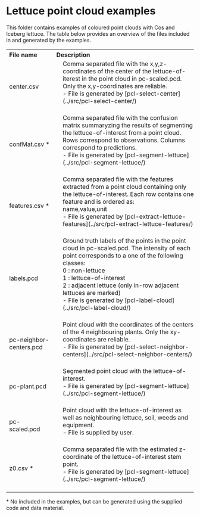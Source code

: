 # Lettuce point cloud examples

This folder contains examples of coloured point clouds with Cos and Iceberg lettuce.
The table below provides an overview of the files included in and generated by the examples.
<br>
<table>
<tr>
<th style="text-align:left;">File name</th>
<th style="text-align:left;" style="padding:0px 0px 0px 25px;">Description</th>
</tr>
<tr>
<td>center.csv</td>
<td style="padding:0px 0px 25px 25px;">Comma separated file with the x,y,z-coordinates of the center of the lettuce-of-iterest in the point cloud in pc-scaled.pcd.
Only the x,y-coordinates are reliable.<br>
- File is generated by [pcl-select-center](../src/pcl-select-center/)</td>
</tr>
<tr>
<td>confMat.csv * </td>
<td style="padding:0px 0px 25px 25px;">Comma separated file with the confusion matrix summaryzing the results of segmenting the lettuce-of-interest from a point cloud. Rows correspond to observations. Columns correspond to predictions.<br>
- File is generated by [pcl-segment-lettuce](../src/pcl-segment-lettuce/)</td>
</tr>
<tr>
<td>features.csv * </td>
<td style="padding:0px 0px 25px 25px;">Comma separated file with the features extracted from a point cloud containing only the lettuce-of-interest. Each row contains one feature and is ordered as:<br>
name,value,unit<br> 
- File is generated by [pcl-extract-lettuce-features](../src/pcl-extract-lettuce-features/)</td>
</tr>
<tr>
<td>labels.pcd</td>
<td style="padding:0px 0px 25px 25px;">Ground truth labels of the points in the point cloud in pc-scaled.pcd. The intensity of each point corresponds to a one of the following classes:<br>
0 : non-lettuce<br>
1 : lettuce-of-interest<br>
2 : adjacent lettuce (only in-row adjacent lettuces are marked)<br>
- File is generated by [pcl-label-cloud](../src/pcl-label-cloud/)</td>
</tr>
<tr>
<td>pc-neighbor-centers.pcd</td>
<td style="padding:0px 0px 25px 25px;">Point cloud with the coordinates of the centers of the 4 neighbouring plants. Only the xy-coordinates are reliable.<br>
- File is generated by [pcl-select-neighbor-centers](../src/pcl-select-neighbor-centers/)</td>
</tr>
<tr>
<td>pc-plant.pcd</td>
<td style="padding:0px 0px 25px 25px;">Segmented point cloud with the lettuce-of-interest.<br>
- File is generated by [pcl-segment-lettuce](../src/pcl-segment-lettuce/)</td>
</tr>
<tr>
<td>pc-scaled.pcd</td>
<td style="padding:0px 0px 25px 25px;">Point cloud with the lettuce-of-interest as well as neighbouring lettuce, soil, weeds and equipment.<br>
- File is supplied by user.</td>
</tr>
<tr>
<td>z0.csv * </td>
<td style="padding:0px 0px 25px 25px;">Comma separated file with the estimated z-coordinate of the lettuce-of-interest stem point.<br>
- File is generated by [pcl-segment-lettuce](../src/pcl-segment-lettuce/)</td>
</tr>
</table>
 * No included in the examples, but can be generated using the supplied code and data material.
